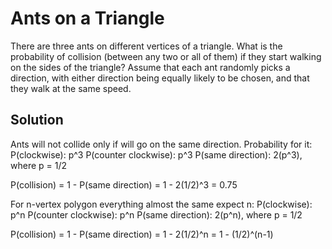 # Ants on a Triangle

There are three ants on different vertices of a triangle. What is the probability of collision 
(between any two or all of them) if they start walking on the sides of the triangle? 
Assume that each ant randomly picks a direction, with either direction being equally likely to be chosen, 
and that they walk at the same speed.

## Solution

Ants will not collide only if will go on the same direction. Probability for it:
P(clockwise): p^3
P(counter clockwise): p^3 
P(same direction): 2(p^3), where p = 1/2

P(collision) = 1 - P(same direction) = 1 - 2(1/2)^3 = 0.75

For n-vertex polygon everything almost the same expect n:
P(clockwise): p^n
P(counter clockwise): p^n 
P(same direction): 2(p^n), where p = 1/2

P(collision) = 1 - P(same direction) = 1 - 2(1/2)^n = 1 - (1/2)^(n-1)
